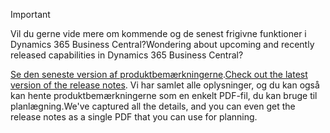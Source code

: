 > [!IMPORTANT]
>
> <span data-ttu-id="827b1-101">Vil du gerne vide mere om kommende og de senest frigivne funktioner i Dynamics 365 Business Central?</span><span class="sxs-lookup"><span data-stu-id="827b1-101">Wondering about upcoming and recently released capabilities in Dynamics 365 Business Central?</span></span>
>
> <span data-ttu-id="827b1-102">[Se den seneste version af produktbemærkningerne](https://docs.microsoft.com/en-us/business-applications-release-notes/october18/dynamics365-business-central/).</span><span class="sxs-lookup"><span data-stu-id="827b1-102">[Check out the latest version of the release notes](https://docs.microsoft.com/en-us/business-applications-release-notes/october18/dynamics365-business-central/).</span></span> <span data-ttu-id="827b1-103">Vi har samlet alle oplysninger, og du kan også kan hente produktbemærkningerne som en enkelt PDF-fil, du kan bruge til planlægning.</span><span class="sxs-lookup"><span data-stu-id="827b1-103">We've captured all the details, and you can even get the release notes as a single PDF that you can use for planning.</span></span>  
